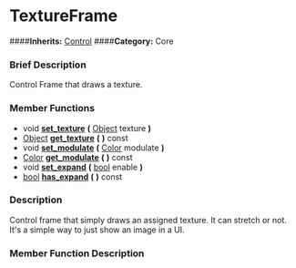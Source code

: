 #  TextureFrame  
####**Inherits:** [Control](class_control)
####**Category:** Core

###  Brief Description  
Control Frame that draws a texture.

###  Member Functions 
  * void  **[set&#95;texture](#set_texture)**  **(** [Object](class_object) texture  **)**
  * [Object](class_object)  **[get&#95;texture](#get_texture)**  **(** **)** const
  * void  **[set&#95;modulate](#set_modulate)**  **(** [Color](class_color) modulate  **)**
  * [Color](class_color)  **[get&#95;modulate](#get_modulate)**  **(** **)** const
  * void  **[set&#95;expand](#set_expand)**  **(** [bool](class_bool) enable  **)**
  * [bool](class_bool)  **[has&#95;expand](#has_expand)**  **(** **)** const

###  Description  
Control frame that simply draws an assigned texture. It can stretch or not. It's a simple way to just show an image in a UI.

###  Member Function Description  
